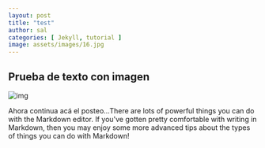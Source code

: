 ```yaml
---
layout: post
title: "test"
author: sal
categories: [ Jekyll, tutorial ]
image: assets/images/16.jpg
---
```

## Prueba de texto con imagen

![img](/images/2019/03/gestion.png)

Ahora continua acá el posteo...There are lots of powerful things you can do with the Markdown editor. If you've gotten pretty comfortable with writing in Markdown, then you may enjoy some more advanced tips about the types of things you can do with Markdown!
